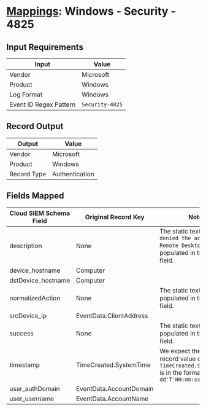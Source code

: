 # [Mappings](README.md): Windows - Security - 4825

## Input Requirements

|Input|Value|
|-----|-----|
|Vendor|Microsoft|
|Product|Windows|
|Log Format|Windows|
|Event ID Regex Pattern|`Security-4825`|

## Record Output

|Output|Value|
|------|-----|
|Vendor|Microsoft|
|Product|Windows|
|Record Type|Authentication|

## Fields Mapped

|Cloud SIEM Schema Field|Original Record Key|Notes|
|-----------------------|-------------------|-----|
|description|None|The static text `A user was denied the access to Remote Desktop.` is populated in this schema field.|
|device_hostname|Computer||
|dstDevice_hostname|Computer||
|normalizedAction|None|The static text `logon` is populated in this schema field.|
|srcDevice_ip|EventData.ClientAddress||
|success|None|The static text `false` is populated in this schema field.|
|timestamp|TimeCreated.SystemTime|We expect the orginal record value of `TimeCreated.SystemTime` is in the format `yyyy-MM-dd'T'HH:mm:ss.SSSSSSSSSZ`|
|user_authDomain|EventData.AccountDomain||
|user_username|EventData.AccountName||

